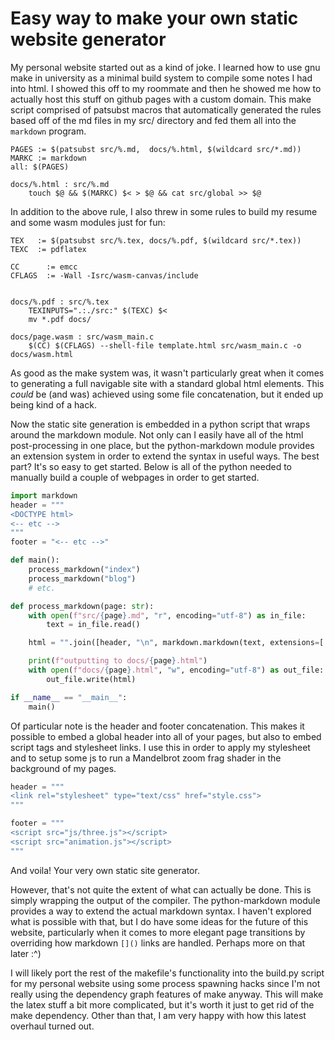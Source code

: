 # Easy way to make your own static website generator

My personal website started out as a kind of joke. I learned how
to use gnu make in university as a minimal build system to compile
some notes I had into html. I showed this off to my roommate and then
he showed me how to actually host this stuff on github pages with
a custom domain. This make script comprised of patsubst macros that
automatically generated the rules based off of the md files in my src/
directory and fed them all into the `markdown` program.

```make
PAGES := $(patsubst src/%.md,  docs/%.html, $(wildcard src/*.md))
MARKC := markdown
all: $(PAGES)

docs/%.html : src/%.md
	touch $@ && $(MARKC) $< > $@ && cat src/global >> $@
```

In addition to the above rule, I also threw in some rules to build my
resume and some wasm modules just for fun:

```make
TEX   := $(patsubst src/%.tex, docs/%.pdf, $(wildcard src/*.tex))
TEXC  := pdflatex

CC      := emcc
CFLAGS  := -Wall -Isrc/wasm-canvas/include


docs/%.pdf : src/%.tex
	TEXINPUTS=".:./src:" $(TEXC) $<
	mv *.pdf docs/

docs/page.wasm : src/wasm_main.c
	$(CC) $(CFLAGS) --shell-file template.html src/wasm_main.c -o docs/wasm.html
```

As good as the make
system was, it wasn't particularly great when it comes to generating
a full navigable site with a standard global html elements. This *could* be
(and was) achieved using some file concatenation, but it ended up being
kind of a hack.

Now the static site generation is embedded in a python script that wraps
around the markdown module. Not only can I easily have all of the
html post-processing in one place, but the python-markdown module provides
an extension system in order to extend the syntax in useful ways. The best part?
It's so easy to get started. Below is all of the python needed to manually build
a couple of webpages in order to get started.

```python
import markdown
header = """
<DOCTYPE html>
<-- etc -->
"""
footer = "<-- etc -->"

def main():
    process_markdown("index")
    process_markdown("blog")
    # etc.

def process_markdown(page: str):
    with open(f"src/{page}.md", "r", encoding="utf-8") as in_file:
        text = in_file.read()

    html = "".join([header, "\n", markdown.markdown(text, extensions=['']), "\n", footer])

    print(f"outputting to docs/{page}.html")
    with open(f"docs/{page}.html", "w", encoding="utf-8") as out_file:
        out_file.write(html)

if __name__ == "__main__":
    main()
```

Of particular note is the header and footer concatenation. This makes it possible
to embed a global header into all of your pages, but also to embed script tags
and stylesheet links. I use this in order to apply my stylesheet and to setup
some js to run a Mandelbrot zoom frag shader in the background of my pages.

```python
header = """
<link rel="stylesheet" type="text/css" href="style.css">
"""

footer = """
<script src="js/three.js"></script>
<script src="animation.js"></script>
"""
```

And voila! Your very own static site generator.

However, that's not quite the extent of what can actually be done. This is
simply wrapping the output of the compiler. The python-markdown module provides
a way to extend the actual markdown syntax. I haven't explored what is possible
with that, but I do have some ideas for the future of this website, particularly
when it comes to more elegant page transitions by overriding how markdown `[]()` links
are handled. Perhaps more on that later :^)

I will likely port the rest of the makefile's functionality into the build.py script
for my personal website using some process spawning hacks since I'm not really using
the dependency graph features of make anyway. This will make the latex stuff a bit
more complicated, but it's worth it just to get rid of the make dependency. Other
than that, I am very happy with how this latest overhaul turned out.
